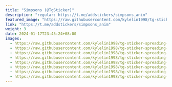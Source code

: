 ```yaml
---
title: "Simpsons (@TgSticker)"
description: "regular: https://t.me/addstickers/simpsons_anim"
featured_image: "https://raw.githubusercontent.com/kylelin1998/tg-sticker-spreading-worldwide-images/main/img/7634c3f3-7d0f-49a6-a851-39265e8f6d3b.jpg"
link: "https://t.me/addstickers/simpsons_anim"
weight: 3
date: 2024-01-17T23:45:24+08:00
images:
  - https://raw.githubusercontent.com/kylelin1998/tg-sticker-spreading-worldwide-images/main/img/7634c3f3-7d0f-49a6-a851-39265e8f6d3b.jpg
  - https://raw.githubusercontent.com/kylelin1998/tg-sticker-spreading-worldwide-images/main/img/ad10d1ac-c13b-40b9-b126-ba75fb2cf319.jpg
  - https://raw.githubusercontent.com/kylelin1998/tg-sticker-spreading-worldwide-images/main/img/ac7324a7-2b20-4165-a9d2-7ffb392e17e6.jpg
  - https://raw.githubusercontent.com/kylelin1998/tg-sticker-spreading-worldwide-images/main/img/586a8493-c9f2-4b6e-bd4f-f4ac1d447400.jpg
  - https://raw.githubusercontent.com/kylelin1998/tg-sticker-spreading-worldwide-images/main/img/fb5059ec-54b4-4075-8fd5-ff38435ccfa5.jpg
  - https://raw.githubusercontent.com/kylelin1998/tg-sticker-spreading-worldwide-images/main/img/ea65d3de-14f9-4764-9d1d-d86c74cc236a.jpg
  - https://raw.githubusercontent.com/kylelin1998/tg-sticker-spreading-worldwide-images/main/img/f1626d91-5309-46d1-92c4-5417485e1698.jpg
  - https://raw.githubusercontent.com/kylelin1998/tg-sticker-spreading-worldwide-images/main/img/93186747-1d4b-4339-9a72-5fc81bfdc28d.jpg
---
```

